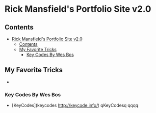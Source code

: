 # Rick Mansfield's Portfolio Site v2.0

## Contents

- [Rick Mansfield's Portfolio Site v2.0](#rick-mansfields-portfolio-site-v20)
  - [Contents](#contents)
  - [My Favorite Tricks](#my-favorite-tricks)
    - [Key Codes By Wes Bos](#key-codes-by-wes-bos)

## My Favorite Tricks

-

### Key Codes By Wes Bos

- [KeyCodes](keycodes <http://keycode.info/>) qKeyCodesq qqqq
